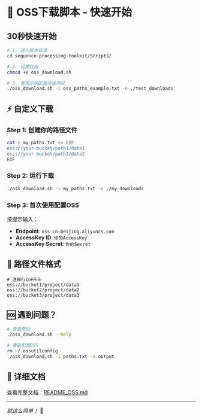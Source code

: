 # 🚀 OSS下载脚本 - 快速开始

## 30秒快速开始

```bash
# 1. 进入脚本目录
cd sequence-processing-toolkit/Scripts/

# 2. 设置权限
chmod +x oss_download.sh

# 3. 使用示例配置快速测试
./oss_download.sh -i oss_paths_example.txt -o ./test_downloads
```

## ⚡ 自定义下载

### Step 1: 创建你的路径文件
```bash
cat > my_paths.txt << EOF
oss://your-bucket/path1/data1
oss://your-bucket/path2/data2
EOF
```

### Step 2: 运行下载
```bash
./oss_download.sh -i my_paths.txt -o ./my_downloads
```

### Step 3: 首次使用配置OSS
按提示输入：
- **Endpoint**: `oss-cn-beijing.aliyuncs.com`
- **AccessKey ID**: `你的AccessKey`
- **AccessKey Secret**: `你的Secret`

## 📝 路径文件格式

```
# 注释行以#开头
oss://bucket1/project/data1
oss://bucket2/project/data2
oss://bucket3/project/data3
```

## 🆘 遇到问题？

```bash
# 查看帮助
./oss_download.sh --help

# 重新配置OSS
rm ~/.ossutilconfig
./oss_download.sh -i paths.txt -o output
```

## 📖 详细文档

查看完整文档：[README_OSS.md](./README_OSS.md)

---
*就这么简单！* 🎉 